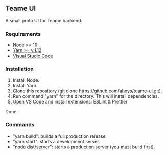 ## Teame UI
A small proto UI for Teame backend.

### Requirements
- [Node >= 10](https://nodejs.org/en/)
- [Yarn >= v.1.12](https://yarnpkg.com/en/docs/install)
- [Visual Studio Code](https://code.visualstudio.com/download)

### Installation
1. Install Node.
2. Install Yarn.
3. Clone this repository (git clone https://github.com/ahoys/teame-ui.git).
4. Run command "yarn" for the directory. This will install dependencies.
5. Open VS Code and install extensions: ESLint & Prettier

Done.

### Commands
- "yarn build": builds a full production release.
- "yarn start": starts a development server.
- "node dist/server": starts a production server (you must build first).

